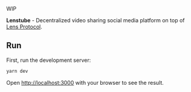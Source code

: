 WIP

**Lenstube** - Decentralized video sharing social media platform on top of [Lens Protocol](https://lens.xyz).


## Run

First, run the development server:

```bash
yarn dev
```

Open [http://localhost:3000](http://localhost:3000) with your browser to see the result.

